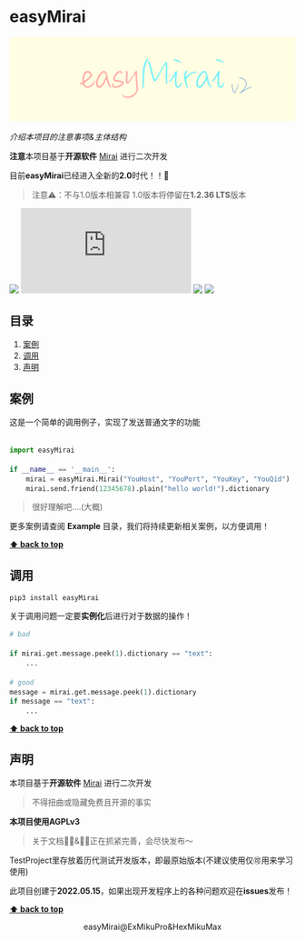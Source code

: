 # easyMirai

![](./Docs/assets/image/title-v2.png)

*介绍本项目的注意事项&主体结构*

**注意**本项目基于**开源软件** [Mirai](https://github.com/mamoe/mirai) 进行二次开发

目前**easyMirai**已经进入全新的**2.0**时代！！🥳

> 注意⚠️：不与1.0版本相兼容 1.0版本将停留在**1.2.36 LTS**版本 

[![](https://img.shields.io/badge/blog-@Sfnco-ff69b4.svg?style=flat-square&)](https://sfnco.com.cn)
![](https://img.shields.io/github/size/easyMirais/easyMirai/README.md?style=flat-square&logo=appveyor)
![](https://img.shields.io/badge/Python-3.6+-73b1e2?style=flat-square&logo=appveyor)
![](https://img.shields.io/badge/easyMirai-2.0-73d1a4?style=flat-square)

## 目录

1. [案例](#案例)
2. [调用](#调用)
3. [声明](#声明)

## 案例

这是一个简单的调用例子，实现了发送普通文字的功能

```python

import easyMirai

if __name__ == '__main__':
    mirai = easyMirai.Mirai("YouHost", "YouPort", "YouKey", "YouQid")
    mirai.send.friend(12345678).plain("hello world!").dictionary

```

> 很好理解吧....(大概)

更多案例请查阅 **Example** 目录，我们将持续更新相关案例，以方便调用！

**[⬆ back to top](#目录)**

## 调用

```shell
pip3 install easyMirai
```

关于调用问题一定要**实例化**后进行对于数据的操作！

```python
# bad

if mirai.get.message.peek(1).dictionary == "text":
    ...

# good
message = mirai.get.message.peek(1).dictionary
if message == "text":
    ...
```

**[⬆ back to top](#目录)**

## 声明

本项目基于**开源软件** [Mirai](`https://github.com/mamoe/mirai`) 进行二次开发

> 不得扭曲或隐藏免费且开源的事实

**本项目使用AGPLv3**

> 关于文档👩‍💻&🧑‍💻正在抓紧完善，会尽快发布～

TestProject里存放着历代测试开发版本，即最原始版本(不建议使用仅🉑️用来学习使用)

此项目创建于**2022.05.15**，如果出现开发程序上的各种问题欢迎在**issues**发布！

**[⬆ back to top](#目录)**

<div style="text-align: center;">easyMirai@ExMikuPro&HexMikuMax</div>
